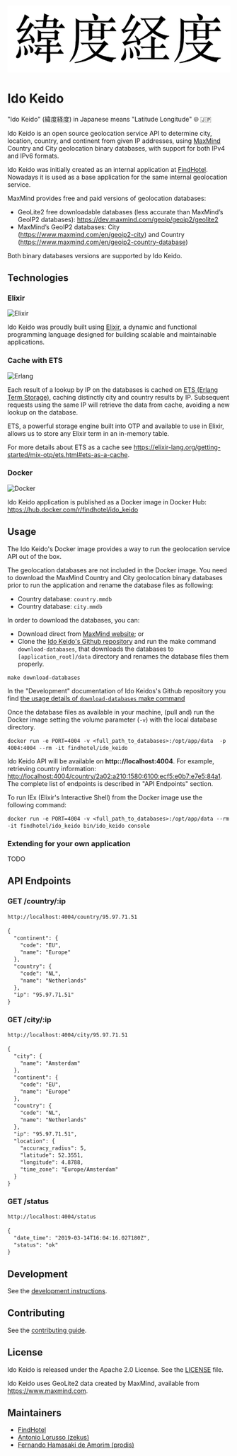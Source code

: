 ![Ido Keido](https://github.com/FindHotel/ido_keido/blob/master/docs/ido_keido_logo.png)

# Ido Keido

"Ido Keido" (緯度経度) in Japanese means "Latitude Longitude" 🌐 🇯🇵

Ido Keido is an open source geolocation service API to determine city, location, country, and
continent from given IP addresses, using [MaxMind](https://www.maxmind.com) Country and City
geolocation binary databases, with support for both IPv4 and IPv6 formats.

Ido Keido was initially created as an internal application at [FindHotel](http://company.findhotel.net).
Nowadays it is used as a base application for the same internal geolocation service.

MaxMind provides free and paid versions of geolocation databases:
- GeoLite2 free downloadable databases (less accurate than MaxMind’s GeoIP2 databases): https://dev.maxmind.com/geoip/geoip2/geolite2
- MaxMind’s GeoIP2 databases: City (https://www.maxmind.com/en/geoip2-city) and Country (https://www.maxmind.com/en/geoip2-country-database)

Both binary databases versions are supported by Ido Keido.

## Technologies

### Elixir

![Elixir](https://camo.githubusercontent.com/9c090491439e7054b157aeaf27a709c7679105cf/68747470733a2f2f656c697869722d6c616e672e6f72672f696d616765732f6c6f676f2f6c6f676f2e706e67)

Ido Keido was proudly built using [Elixir](https://elixir-lang.org), a dynamic and functional
programming language designed for building scalable and maintainable applications.

### Cache with ETS

![Erlang](https://camo.githubusercontent.com/6d67ad5ca0b8874af6c47201378129fbe1b0c503/687474703a2f2f7777772e65726c616e672e6f72672f696d672f65726c616e672e706e67)

Each result of a lookup by IP on the databases is cached on [ETS (Erlang Term Storage)](http://erlang.org/doc/man/ets.html),
caching distinctly city and country results by IP. Subsequent requests using the same IP will
retrieve the data from cache, avoiding a new lookup on the database.

ETS, a powerful storage engine built into OTP and available to use in Elixir, allows us to store
any Elixir term in an in-memory table.

For more details about ETS as a cache see https://elixir-lang.org/getting-started/mix-otp/ets.html#ets-as-a-cache.

### Docker

![Docker](https://camo.githubusercontent.com/0736f7d8a1c6dd57b9bf46eca5cb3ba70bd3fe5c/68747470733a2f2f75706c6f61642e77696b696d656469612e6f72672f77696b6970656469612f636f6d6d6f6e732f7468756d622f342f34652f446f636b65725f253238636f6e7461696e65725f656e67696e652532395f6c6f676f2e7376672f33303070782d446f636b65725f253238636f6e7461696e65725f656e67696e652532395f6c6f676f2e7376672e706e67)

Ido Keido application is published as a Docker image in Docker Hub: https://hub.docker.com/r/findhotel/ido_keido


## Usage

The Ido Keido's Docker image provides a way to run the geolocation service API out of the box.

The geolocation databases are not included in the Docker image. You need to download the MaxMind
Country and City geolocation binary databases prior to run the application and rename the database
files as following:
- Country database: `country.mmdb`
- Country database: `city.mmdb`

In order to download the databases, you can:
- Download direct from [MaxMind website](https://dev.maxmind.com/geoip/geoip2/geolite2); or
- Clone the [Ido Keido's Github repository](https://github.com/FindHotel/ido_keido) and run the make command `download-databases`, that downloads the databases to `[application_root]/data` directory and renames the database files them properly.
```
make download-databases
```

In the "Development" documentation of Ido Keidos's Github repository you find [the usage details of `download-databases` make command](https://github.com/FindHotel/ido_keido/blob/master/docs/development.md)

Once the database files as available in your machine, (pull and) run the Docker image setting the
volume parameter (`-v`) with the local database directory.

```
docker run -e PORT=4004 -v <full_path_to_databases>:/opt/app/data  -p 4004:4004 --rm -it findhotel/ido_keido
```

Ido Keido API will be available on **http:://localhost:4004**. For example, retrieving country information: [http://localhost:4004/country/2a02:a210:1580:6100:ecf5:e0b7:e7e5:84a1](http://localhost:4004/country/2a02:a210:1580:6100:ecf5:e0b7:e7e5:84a1). The complete list of endpoints is described in "API Endpoints" section. 

To run IEx (Elixir's Interactive Shell) from the Docker image use the following command:
```
docker run -e PORT=4004 -v <full_path_to_databases>:/opt/app/data --rm -it findhotel/ido_keido bin/ido_keido console
```

### Extending for your own application

TODO


## API Endpoints

### GET /country/:ip
```
http://localhost:4004/country/95.97.71.51

{
  "continent": {
    "code": "EU",
    "name": "Europe"
  },
  "country": {
    "code": "NL",
    "name": "Netherlands"
  },
  "ip": "95.97.71.51"
}
```

### GET /city/:ip
```
http://localhost:4004/city/95.97.71.51

{
  "city": {
    "name": "Amsterdam"
  },
  "continent": {
    "code": "EU",
    "name": "Europe"
  },
  "country": {
    "code": "NL",
    "name": "Netherlands"
  },
  "ip": "95.97.71.51",
  "location": {
    "accuracy_radius": 5,
    "latitude": 52.3551,
    "longitude": 4.8788,
    "time_zone": "Europe/Amsterdam"
  }
}
```

### GET /status
```
http://localhost:4004/status

{
  "date_time": "2019-03-14T16:04:16.027180Z",
  "status": "ok"
}
```

## Development

See the [development instructions](https://github.com/FindHotel/ido_keido/blob/master/docs/development.md).


## Contributing

See the [contributing guide](https://github.com/FindHotel/ido_keido/blob/master/CONTRIBUTING.md).

## License

Ido Keido is released under the Apache 2.0 License. See the [LICENSE](https://github.com/FindHotel/ido_keido/blob/master/LICENSE) file.

Ido Keido uses GeoLite2 data created by MaxMind, available from https://www.maxmind.com.

## Maintainers

- [FindHotel](https://github.com/FindHotel)
- [Antonio Lorusso (zekus)](https://github.com/zekus)
- [Fernando Hamasaki de Amorim (prodis)](https://github.com/prodis)
